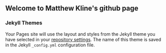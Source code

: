## Welcome to Matthew Kline's github page




### Jekyll Themes

Your Pages site will use the layout and styles from the Jekyll theme you have selected in your [repository settings](https://github.com/mkline3/mkline.github.io/settings/pages). The name of this theme is saved in the Jekyll `_config.yml` configuration file.

